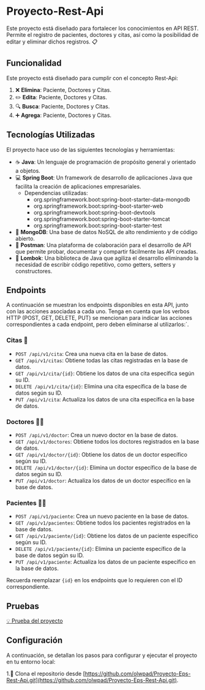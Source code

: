 # Proyecto-Rest-Api

Este proyecto está diseñado para fortalecer los conocimientos en API REST. Permite el registro de pacientes, doctores y citas, así como la posibilidad de editar y eliminar dichos registros. :clipboard:

## Funcionalidad

Este proyecto está diseñado para cumplir con el concepto Rest-Api:

1. :x: **Elimina**: Paciente, Doctores y Citas.
2. :pencil2: **Edita**: Paciente, Doctores y Citas.
3. :mag: **Busca**: Paciente, Doctores y Citas.
4. :heavy_plus_sign: **Agrega**: Paciente, Doctores y Citas.


## Tecnologías Utilizadas
El proyecto hace uso de las siguientes tecnologías y herramientas:
- :coffee: **Java**: Un lenguaje de programación de propósito general y orientado a objetos.
- :computer: **Spring Boot**: Un framework de desarrollo de aplicaciones Java que facilita la creación de aplicaciones empresariales.
  - Dependencias utilizadas:
    - org.springframework.boot:spring-boot-starter-data-mongodb
    - org.springframework.boot:spring-boot-starter-web
    - org.springframework.boot:spring-boot-devtools
    - org.springframework.boot:spring-boot-starter-tomcat
    - org.springframework.boot:spring-boot-starter-test
- :floppy_disk: **MongoDB**: Una base de datos NoSQL de alto rendimiento y de código abierto.
- :link: **Postman**: Una plataforma de colaboración para el desarrollo de API que permite probar, documentar y compartir fácilmente las API creadas.
- :wrench: **Lombok**: Una biblioteca de Java que agiliza el desarrollo eliminando la necesidad de escribir código repetitivo, como getters, setters y constructores.


  

## Endpoints
A continuación se muestran los endpoints disponibles en esta API, junto con las acciones asociadas a cada uno. Tenga en cuenta que los verbos HTTP (POST, GET, DELETE, PUT) se mencionan para indicar las acciones correspondientes a cada endpoint, pero deben eliminarse al utilizarlos:`.

### Citas :calendar:
- `POST /api/v1/cita`: Crea una nueva cita en la base de datos.
- `GET /api/v1/citas`: Obtiene todas las citas registradas en la base de datos.
- `GET /api/v1/cita/{id}`: Obtiene los datos de una cita específica según su ID.
- `DELETE /api/v1/cita/{id}`: Elimina una cita específica de la base de datos según su ID.
- `PUT /api/v1/cita`: Actualiza los datos de una cita específica en la base de datos.
### Doctores :man_health_worker:
- `POST /api/v1/doctor`: Crea un nuevo doctor en la base de datos.
- `GET /api/v1/doctores`: Obtiene todos los doctores registrados en la base de datos.
- `GET /api/v1/doctor/{id}`: Obtiene los datos de un doctor específico según su ID.
- `DELETE /api/v1/doctor/{id}`: Elimina un doctor específico de la base de datos según su ID.
- `PUT /api/v1/doctor`: Actualiza los datos de un doctor específico en la base de datos.
### Pacientes :woman_health_worker:
- `POST /api/v1/paciente`: Crea un nuevo paciente en la base de datos.
- `GET /api/v1/pacientes`: Obtiene todos los pacientes registrados en la base de datos.
- `GET /api/v1/paciente/{id}`: Obtiene los datos de un paciente específico según su ID.
- `DELETE /api/v1/paciente/{id}`: Elimina un paciente específico de la base de datos según su ID.
- `PUT /api/v1/paciente`: Actualiza los datos de un paciente específico en la base de datos.
  
Recuerda reemplazar `{id}` en los endpoints que lo requieren con el ID correspondiente.

## Pruebas 
[:bulb: Prueba del proyecto](https://github.com/olwpad/Proyecto-Rest-Api)

## Configuración

A continuación, se detallan los pasos para configurar y ejecutar el proyecto en tu entorno local:

1.:open_file_folder: Clona el repositorio desde [https://github.com/olwpad/Proyecto-Eps-Rest-Api.git](https://github.com/olwpad/Proyecto-Eps-Rest-Api.git).









